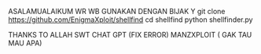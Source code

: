 ASALAMUALAIKUM WR WB 
GUNAKAN DENGAN BIJAK Y
git clone https://github.com/EnigmaXploit/shellfind
cd shellfind
python shellfinder.py

THANKS TO 
ALLAH SWT
CHAT GPT (FIX ERROR)
MANZXPLOIT ( GAK TAU MAU APA)


